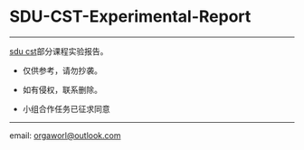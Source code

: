 # SDU-CST-Experimental-Report

---

[sdu cst](https://cst.qd.sdu.edu.cn/)部分课程实验报告。

- 仅供参考，请勿抄袭。

- 如有侵权，联系删除。

- 小组合作任务已征求同意

---

email: orgaworl@outlook.com
